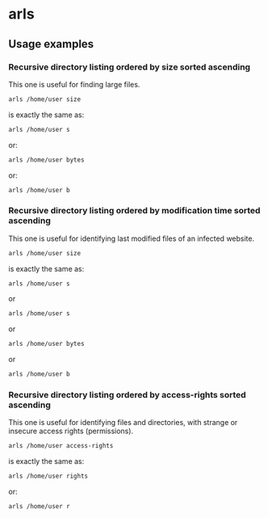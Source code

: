 arls
====



Usage examples
--------------


### Recursive directory listing ordered by size sorted ascending


This one is useful for finding large files.

~~~~ bash
arls /home/user size
~~~~


is exactly the same as:


~~~~ bash
arls /home/user s
~~~~


or:

~~~~ bash
arls /home/user bytes
~~~~


or:

~~~~ bash
arls /home/user b
~~~~




### Recursive directory listing ordered by modification time sorted ascending


This one is useful for identifying last modified files of an infected website.

~~~~ bash
arls /home/user size
~~~~


is exactly the same as:

~~~~ bash
arls /home/user s
~~~~


or

~~~~ bash
arls /home/user s
~~~~


or

~~~~ bash
arls /home/user bytes
~~~~


or

~~~~ bash
arls /home/user b
~~~~




### Recursive directory listing ordered by access-rights sorted ascending


This one is useful for identifying files and directories, with strange
or insecure access rights (permissions).

~~~~ bash
arls /home/user access-rights
~~~~


is exactly the same as:

~~~~ bash
arls /home/user rights
~~~~


or:

~~~~ bash
arls /home/user r
~~~~
